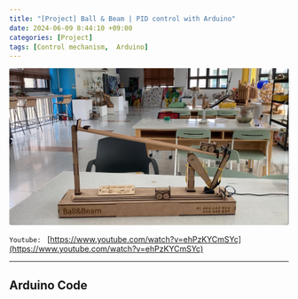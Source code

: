 ```yaml
---
title: "[Project] Ball & Beam | PID control with Arduino"
date: 2024-06-09 8:44:10 +09:00
categories: [Project]
tags: [Control mechanism,  Arduino]
---
```



![BallAndBeam.png](/assets/img/BallAndBeam.png)

`Youtube: ` [https://www.youtube.com/watch?v=ehPzKYCmSYc](https://www.youtube.com/watch?v=ehPzKYCmSYc)


---

## Arduino Code
```arduino

```
